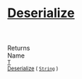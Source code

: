 # [Deserialize](./NetCoreSerializationHelper-100664083.md)


<br><br>
Returns<img width=542/>Name
<br>
<sub>[T](./NetCoreSerializationHelper-100664083.md)</sub><img width=500/><sub>[Deserialize](./NetCoreSerializationHelper-100664083.md) ( [`String`](https://docs.microsoft.com/en-us/dotnet/api/System.String) )</sub><br>


